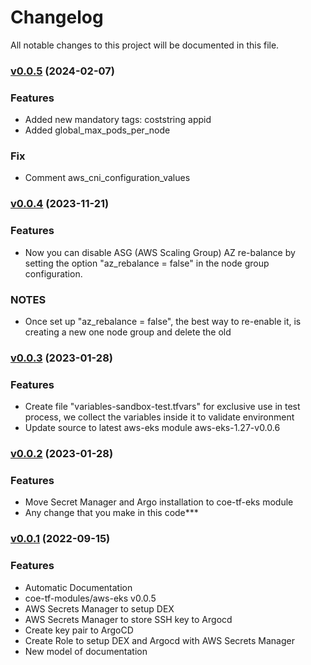 # Changelog

All notable changes to this project will be documented in this file.

### [v0.0.5](https://code.experian.local/projects/CDEAMLO/repos/coe-odin-infra/compare/diff?targetBranch=refs%2Ftags%2Fv0.0.5&sourceBranch=refs%2Ftags%2Fv0.0.4) (2024-02-07)

### Features

- Added new mandatory tags:
  coststring
  appid
- Added global_max_pods_per_node

### Fix

- Comment aws_cni_configuration_values

### [v0.0.4](https://code.experian.local/projects/CDEAMLO/repos/coe-odin-infra/compare/diff?targetBranch=refs%2Ftags%2Fv0.0.3&sourceBranch=refs%2Ftags%2Fv0.0.4) (2023-11-21)

### Features

- Now you can disable ASG (AWS Scaling Group) AZ re-balance by setting the option "az_rebalance = false" in the node group configuration.

### NOTES

- Once set up "az_rebalance = false", the best way to re-enable it, is creating a new one node group and delete the old

### [v0.0.3](https://code.experian.local/projects/CDEAMLO/repos/coe-odin-infra/compare/diff?targetBranch=refs%2Ftags%2Fv0.0.3&sourceBranch=refs%2Ftags%2Fv0.0.2) (2023-01-28)

### Features

- Create file "variables-sandbox-test.tfvars" for exclusive use in test process, we collect the variables inside it to validate environment
- Update source to latest aws-eks module aws-eks-1.27-v0.0.6

### [v0.0.2](https://code.experian.local/projects/CDEAMLO/repos/coe-odin-infra/compare/diff?targetBranch=refs%2Ftags%2Fv0.0.1&sourceBranch=refs%2Ftags%2Fv0.0.2) (2023-01-28)

### Features

- Move Secret Manager and Argo installation to coe-tf-eks module
- Any change that you make in this code\*\*\*

### [v0.0.1](https://code.experian.local/projects/CDEAMLO/repos/coe-odin-infra/compare/diff?targetBranch=refs%2Ftags%2Fv0.0.1&sourceBranch=refs%2Ftags%2Fv0.0.1) (2022-09-15)

### Features

- Automatic Documentation
- coe-tf-modules/aws-eks v0.0.5
- AWS Secrets Manager to setup DEX
- AWS Secrets Manager to store SSH key to Argocd
- Create key pair to ArgoCD
- Create Role to setup DEX and Argocd with AWS Secrets Manager
- New model of documentation
